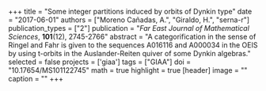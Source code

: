 +++
title = "Some integer partitions induced by orbits of Dynkin type"
date = "2017-06-01"
authors = ["Moreno Cañadas, A.", "Giraldo, H.", "serna-r"]
publication_types = ["2"]
publication = "*Far East Journal of Mathematical Sciences*, **101**(12), 2745-2766"
abstract = "A categorification in the sense of Ringel and Fahr is given to the sequences A016116 and A000034 in the OEIS by using t-orbits in the Auslander-Reiten quiver of some Dynkin algebras."
selected = false
projects = ['giaa']
tags = ["GIAA"]
doi = "10.17654/MS101122745"
math = true
highlight = true
[header]
image = ""
caption = ""
+++
